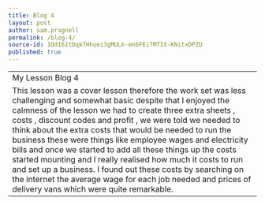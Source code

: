 ```yaml
---
title: Blog 4
layout: post
author: sam.pragnell
permalink: /blog-4/
source-id: 1OdI61tDqk7Hhuei3gMULk-enbFEi7MTIX-KNitxDPZU
published: true
---
```

<table>
  <tr>
    <td>My Lesson Blog 4 </td>
  </tr>
  <tr>
    <td>This lesson was a cover lesson therefore the work set was less challenging and somewhat basic despite that I enjoyed the calmness of the lesson we had to create three extra sheets , costs , discount codes and profit , we were told we needed to think about the extra costs that would be needed to run the business these were things like employee wages and electricity bills and once we started to add all these things up the costs started mounting and I really realised how much it costs to run and set up a business. I found out these costs by searching on the internet the average wage for each job needed and prices of delivery vans which were quite remarkable.</td>
  </tr>
</table>


